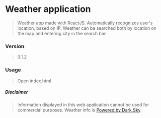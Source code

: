 # Weather application
> Weather app made with ReactJS. Automatically recognizes user's location, based on IP. Weather can be searched both by location on the map and entering city in the search bar.

### Version
> 0.1.2

### Usage
> Open index.html

##### Disclaimer
> Information displayed in this web application cannot be used for commercial purposes. Weather info is [Powered by Dark Sky](http://darksky.net/poweredby/).
